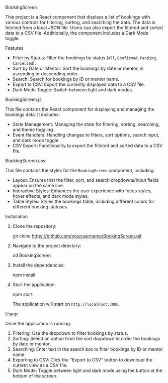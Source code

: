 BookingScreen

This project is a React component that displays a list of bookings with various controls for filtering, sorting, and searching the data. The data is fetched from a local JSON file. Users can also export the filtered and sorted data to a CSV file. Additionally, the component includes a Dark Mode toggle.

Features

- Filter by Status: Filter the bookings by status (`All`, `Confirmed`, `Pending`, `Cancelled`).
- Sort by Date or Mentor: Sort the bookings by date or mentor, in ascending or descending order.
- Search: Search for bookings by ID or mentor name.
- Export to CSV: Export the currently displayed data to a CSV file.
- Dark Mode Toggle: Switch between light and dark modes.

BookingScreen.js

This file contains the React component for displaying and managing the bookings data. It includes:

- State Management: Managing the state for filtering, sorting, searching, and theme toggling.
- Event Handlers: Handling changes to filters, sort options, search input, and dark mode toggle.
- CSV Export: Functionality to export the filtered and sorted data to a CSV file.

BookingScreen.css

This file contains the styles for the `BookingScreen` component, including:

- Layout: Ensures that the filter, sort, and search dropdowns/input fields appear on the same line.
- Interactive Styles: Enhances the user experience with focus styles, hover effects, and dark mode styles.
- Table Styles: Styles the bookings table, including different colors for different booking statuses.

Installation

1. Clone the repository:

    git clone https://github.com/yourusername/BookingScreen.git

2. Navigate to the project directory:

    cd BookingScreen

3. Install the dependencies:

    npm install

4. Start the application:

    npm start

    The application will start on `http://localhost:3000`.

Usage

Once the application is running:

1. Filtering: Use the dropdown to filter bookings by status.
2. Sorting: Select an option from the sort dropdown to order the bookings by date or mentor.
3. Searching: Enter text in the search box to filter bookings by ID or mentor name.
4. Exporting to CSV: Click the "Export to CSV" button to download the current view as a CSV file.
5. Dark Mode: Toggle between light and dark mode using the button at the bottom of the screen.
